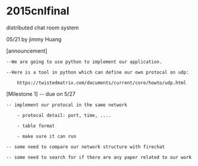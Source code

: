 # 2015cnlfinal
distributed chat room system


05/21 by jimmy Huang

[announcement]

    --We are going to use python to implement our application.

    --Here is a tool in python which can define our own protocal on udp: 

        https://twistedmatrix.com/documents/current/core/howto/udp.html

[Milestone 1] -- due on 5/27

    -- implement our protocal in the same network
    
        - protocal detail: port, time, ....
        
        - table format
        
        - make sure it can run
        
    -- some need to compare our network structure with firechat
    
    -- some need to search for if there are any paper related to our work

